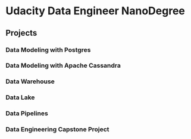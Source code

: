 # Udacity Data Engineer NanoDegree

## Projects

### Data Modeling with Postgres
### Data Modeling with Apache Cassandra
### Data Warehouse
### Data Lake
### Data Pipelines
### Data Engineering Capstone Project
